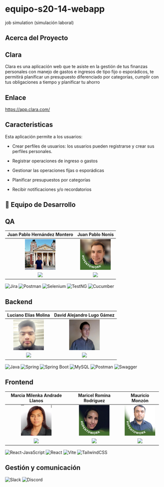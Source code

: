 # equipo-s20-14-webapp
 job simulation (simulación laboral)
 
## Acerca del Proyecto

## Clara
Clara es una aplicación web que te asiste en la gestión de tus finanzas personales con manejo de gastos e ingresos de tipo fijo o esporádicos, te permitirá planificar un presupuesto diferenciado por categorías, cumplir con tus obligaciones a tiempo y planificar tu ahorro
## Enlace

https://app.clara.com/

## Caracteristicas

Esta aplicación permite a los usuarios: 

* Crear perfiles de usuarios: los usuarios pueden registrarse y crear sus perfiles personales.

* Registrar operaciones de ingreso o gastos

* Gestionar las operaciones fijas o esporádicas

* Planificar presupuestos por categorías

* Recibir notificaciones y/o recordatorios


## 🚀 Equipo de Desarrollo

## QA

| **Juan Pablo Hernández Montero** | **Juan Pablo Nonis** |
| :---: | :---: |
<img src="https://github.com/No-Country-simulation/equipo-s20-14-webapp/blob/main/Frontend/fotos-equipo/jpablo.jpeg?raw=true" width="100"> | <img src="https://github.com/No-Country-simulation/equipo-s20-14-webapp/blob/develop/Frontend/fotos-equipo/jnonis.jpeg?raw=true" width="100">
| <a href="https://www.linkedin.com/in/juanpablohm/"> <img src="https://img.shields.io/badge/-LinkedIn-0A66C2?style=flat-square&logo=linkedin&logoColor=white"></a> | <a href="https://www.linkedin.com/in/juan-nonis-b3737a241/"> <img src="https://img.shields.io/badge/-LinkedIn-0A66C2?style=flat-square&logo=linkedin&logoColor=white"></a> |

![Jira](https://img.shields.io/badge/Jira-0052CC?style=for-the-badge&logo=Jira&logoColor=fff)
![Postman](https://img.shields.io/badge/Postman-FF6C37?style=for-the-badge&logo=postman&logoColor=white)
![Selenium](https://img.shields.io/badge/Selenium-43B02A?style=for-the-badge&logo=Selenium&logoColor=white)
![TestNG](https://img.shields.io/badge/TestNG-FF9E0F?style=for-the-badge&logo=TestNG&logoColor=white)
![Cucumber](https://img.shields.io/badge/Cucumber-23D96C?style=for-the-badge&logo=Cucumber&logoColor=fff)

## Backend

 
| **Luciano Elías Molina** | **David Alejandro Lugo Gámez** |
| :---: | :---: |
<img src="https://github.com/No-Country-simulation/equipo-s20-14-webapp/blob/main/Frontend/fotos-equipo/luciano.jpeg?raw=true" width="100"> | <img src="https://github.com/No-Country-simulation/equipo-s20-14-webapp/blob/main/Frontend/fotos-equipo/david.jpeg?raw=true" width="100">
| <a href="https://www.linkedin.com/in/luciano-molina-/"> <img src="https://img.shields.io/badge/-LinkedIn-0A66C2?style=flat-square&logo=linkedin&logoColor=white"></a> | <a href="https://www.linkedin.com/in/davlgven/"> <img src="https://img.shields.io/badge/-LinkedIn-0A66C2?style=flat-square&logo=linkedin&logoColor=white"></a> |

![Java](https://img.shields.io/badge/Java-437291?style=for-the-badge&logo=OpenJDK&logoColor=white)
![Spring](https://img.shields.io/badge/Spring-6DB33F?style=for-the-badge&logo=spring&logoColor=white)
![Spring Boot](https://img.shields.io/badge/-Spring%20Boot-6DB33F?style=for-the-badge&logo=Spring%20Boot&logoColor=white)
![MySQL](https://img.shields.io/badge/-MySQL-4479A1?style=for-the-badge&logo=MySQL&logoColor=white)
![Postman](https://img.shields.io/badge/Postman-FF6C37?style=for-the-badge&logo=postman&logoColor=white)
![Swagger](https://img.shields.io/badge/Swagger-85EA2D?style=for-the-badge&logo=swagger&logoColor=white)

## Frontend
 
| **Marcia Milenka Andrade Llanos** | **Maricel Romina Rodríguez** | **Mauricio Monzón** |
| :---: | :---: | :---: |
<img src="https://github.com/No-Country-simulation/equipo-s20-14-webapp/blob/main/Frontend/fotos-equipo/marcia.jpeg?raw=true" width="100"> | <img src="https://github.com/No-Country-simulation/equipo-s20-14-webapp/blob/main/Frontend/fotos-equipo/romina.jpeg?raw=true" width="100"> | <img src="https://github.com/No-Country-simulation/equipo-s20-14-webapp/blob/main/Frontend/fotos-equipo/mauricio.jpeg?raw=true" width="100">
| <a href="https://www.linkedin.com/in/marcia-milenka-andrade-llanos/"> <img src="https://img.shields.io/badge/-LinkedIn-0A66C2?style=flat-square&logo=linkedin&logoColor=white"></a> | <a href="https://www.linkedin.com/in/romina-rodríguez-865433292/"> <img src="https://img.shields.io/badge/-LinkedIn-0A66C2?style=flat-square&logo=linkedin&logoColor=white"></a> | <a href="https://www.linkedin.com/in/mauricio-monzon/"> <img src="https://img.shields.io/badge/-LinkedIn-0A66C2?style=flat-square&logo=linkedin&logoColor=white"></a> |

![React-JavaScript](https://img.shields.io/badge/-ReactJs-61DAFB?logo=react&logoColor=black&style=for-the-badge)
![React](https://img.shields.io/badge/JavaScript-F7DF1E.svg?style=for-the-badge&logo=JavaScript&logoColor=black)
![Vite](https://img.shields.io/badge/Vite-646CFF?style=for-the-badge&logo=vite&logoColor=white)
![TailwindCSS](https://img.shields.io/badge/Tailwind_CSS-38B2AC?style=for-the-badge&logo=tailwind-css&logoColor=white)

## Gestión y comunicación

![Slack](https://img.shields.io/badge/Slack-4A154B?style=for-the-badge&logo=slack&logoColor=white)
![Discord](https://img.shields.io/badge/Discord-5865F2?style=for-the-badge&logo=discord&logoColor=white)


